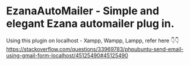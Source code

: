 # EzanaAutoMailer - Simple and elegant Ezana automailer plug in.

Using this plugin on localhost - Xampp, Wampp, Lampp, refer here 👇👇 <br>
https://stackoverflow.com/questions/33969783/phpubuntu-send-email-using-gmail-form-localhost/45125490#45125490



